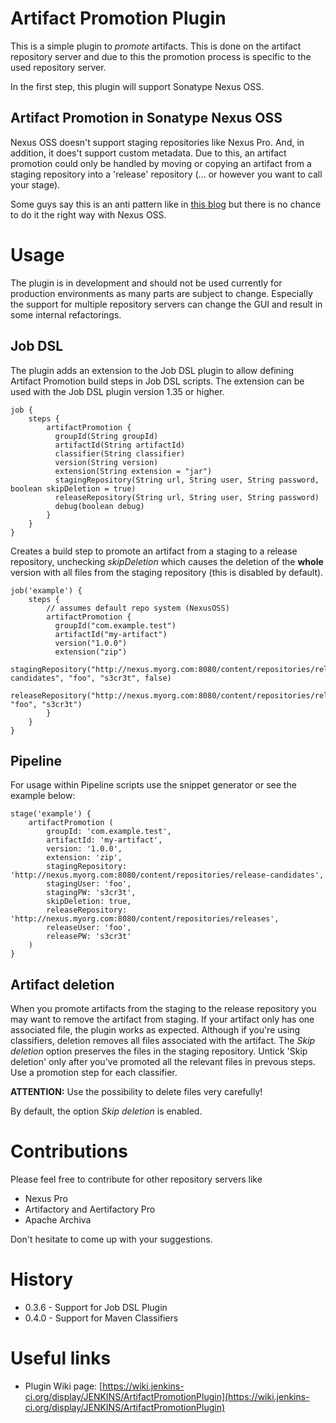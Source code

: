 # Artifact Promotion Plugin

This is a simple plugin to *promote* artifacts. This is done on the artifact repository server and due to this the promotion process is specific to the used repository server.

In the first step, this plugin will support Sonatype Nexus OSS. 

## Artifact Promotion in Sonatype Nexus OSS
Nexus OSS doesn't support staging repositories like Nexus Pro. And, in addition, it does't support custom metadata.
Due to this, an artifact promotion could only be handled by moving or copying an artifact from a staging repository into a 'release' repository (... or however you want to call your stage).

Some guys say this is an anti pattern like in [this blog](http://www.alwaysagileconsulting.com/articles/pipeline-antipattern-artifact-promotion/) but there is no chance to do it the right way with Nexus OSS.

# Usage 
The plugin is in development and should not be used currently for production environments as many parts are subject to change. Especially the support for multiple repository servers can change the GUI and result in some internal refactorings.

## Job DSL
The plugin adds an extension to the Job DSL plugin to allow defining Artifact Promotion build steps in Job DSL scripts. The extension can be used with the Job DSL plugin version 1.35 or higher.

```
job {
	steps {
	    artifactPromotion {
	      groupId(String groupId)
	      artifactId(String artifactId)
	      classifier(String classifier)
	      version(String version)
	      extension(String extension = "jar")
	      stagingRepository(String url, String user, String password, boolean skipDeletion = true)
	      releaseRepository(String url, String user, String password)
	      debug(boolean debug)
	    }
	}
}
```

Creates a build step to promote an artifact from a staging to a release repository, unchecking *skipDeletion* which causes the deletion of the **whole** version with all files from the staging repository (this is disabled by default). 

```
job('example') {
	steps {
		// assumes default repo system (NexusOSS)
	    artifactPromotion {
	      groupId("com.example.test")
	      artifactId("my-artifact")
	      version("1.0.0")
	      extension("zip")
	      stagingRepository("http://nexus.myorg.com:8080/content/repositories/release-candidates", "foo", "s3cr3t", false)
	      releaseRepository("http://nexus.myorg.com:8080/content/repositories/releases", "foo", "s3cr3t")
	    }
	}
}
```

## Pipeline
For usage within Pipeline scripts use the snippet generator or see the example below:

```
stage('example') {
    artifactPromotion (
        groupId: 'com.example.test',
        artifactId: 'my-artifact',
        version: '1.0.0',
        extension: 'zip',
        stagingRepository: 'http://nexus.myorg.com:8080/content/repositories/release-candidates',
        stagingUser: 'foo',
        stagingPW: 's3cr3t',
        skipDeletion: true,
        releaseRepository: 'http://nexus.myorg.com:8080/content/repositories/releases',
        releaseUser: 'foo',
        releasePW: 's3cr3t'
    )
}
```

## Artifact deletion
When you promote artifacts from the staging to the release repository you may want to remove the artifact from staging. If your artifact only has one associated file, the plugin works as expected.
Although if you're using classifiers, deletion removes all files associated with the artifact. The *Skip deletion* option preserves the files in the staging repository. 
Untick 'Skip deletion' only after you've promoted all the relevant files in prevous steps. Use a promotion step for each classifier.

**ATTENTION:** Use the possibility to delete files very carefully!

By default, the option *Skip deletion* is enabled.

# Contributions
Please feel free to contribute for other repository servers like

* Nexus Pro
* Artifactory and Aertifactory Pro
* Apache Archiva

Don't hesitate to come up with your suggestions.

# History

* 0.3.6 - Support for Job DSL Plugin
* 0.4.0 - Support for Maven Classifiers

# Useful links
* Plugin Wiki page: [https://wiki.jenkins-ci.org/display/JENKINS/ArtifactPromotionPlugin](https://wiki.jenkins-ci.org/display/JENKINS/ArtifactPromotionPlugin)
